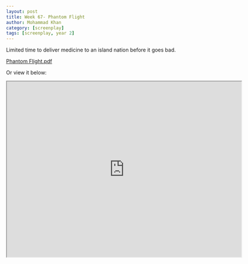 ```yaml
---
layout: post
title: Week 67- Phantom Flight
author: Mohammad Khan
category: [screenplay]
tags: [screenplay, year 2]
---
```

<p>Limited time to deliver medicine to an island nation before it goes bad.</p>



<a href="https://drive.google.com/file/d/1kM5kZnwAZ4TJblHRQ0Pa89lRcC7xiULv/view?usp=sharing">
Phantom Flight.pdf</a>

Or view it below: 
<iframe src="https://drive.google.com/file/d/1kM5kZnwAZ4TJblHRQ0Pa89lRcC7xiULv/preview" width="640" height="480" allow="autoplay"></iframe>